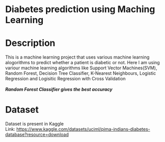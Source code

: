 # Diabetes prediction using Maching Learning
# Description
This is a machine learning project that uses various machine learning alogorithms to predict whether a patient is diabetic or not. Here I am using variour machine learning algorithms like Support Vector Machines(SVM), Random Forest, Decision Tree Classifier, K-Nearest Neighbours, Logistic Regression and Logisitic Regression with Cross Validation
<br>
<br>
__*Random Forest Classifier gives the best accuracy*__
<br>
# Dataset
Dataset is present in Kaggle
<br>
Link: https://www.kaggle.com/datasets/uciml/pima-indians-diabetes-database?resource=download

